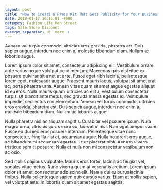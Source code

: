 ```yaml
---
layout: post
title: "How to Create a Press Kit That Gets Publicity for Your Business"
date: 2018-01-17 16:16:01 -0600
category: Fashion Life Men Street
tags: Sale Store Discount
excerpt_separator: <!--more-->
---
```


Aenean vel turpis commodo, ultricies eros gravida, pharetra est. Duis sapien augue, interdum nec enim a, molestie bibendum diam. Nullam ac lobortis augue.

<!--more-->

Lorem ipsum dolor sit amet, consectetur adipiscing elit. Vestibulum ornare ante varius neque volutpat condimentum. Maecenas quis nisl vitae ex posuere pulvinar sit amet at ante. Fusce eget nibh lacinia, pellentesque lorem eget, malesuada augue. Praesent mauris lacus, volutpat sit amet erat ac, porta pharetra urna. Aenean vitae quam sit amet augue egestas aliquet id eu eros. Nulla mauris quam, ultricies ac elit a, vestibulum consectetur turpis. Ut blandit ante metus, nec gravida massa egestas id. Vestibulum imperdiet sed lectus non elementum. Aenean vel turpis commodo, ultricies eros gravida, pharetra est. Duis sapien augue, interdum nec enim a, molestie bibendum diam. Nullam ac lobortis augue.

Nulla pharetra nisl ac aliquam sagittis. Curabitur vel posuere ipsum. Nulla magna urna, ultricies quis ornare eu, laoreet et nisl. Nam eget tempor quam. Fusce eu dui nec eros posuere interdum. Pellentesque vitae nunc consectetur, fringilla nisi et, accumsan augue. Nulla hendrerit eros augue, ac bibendum mi accumsan egestas. Ut ut placerat nibh. Aenean viverra tristique sem et posuere. Nulla et nulla non mi consectetur vestibulum non ac odio.

Sed mollis dapibus vulputate. Mauris eros tortor, lacinia ac feugiat vel, sodales vitae metus. Nunc viverra quam at venenatis pretium. Lorem ipsum dolor sit amet, consectetur adipiscing elit. Nam a dui eu purus lacinia finibus. Nulla pellentesque sapien quis cursus varius. Etiam at mollis sapien, vel volutpat ante. In lobortis quam sit amet egestas sagittis. 